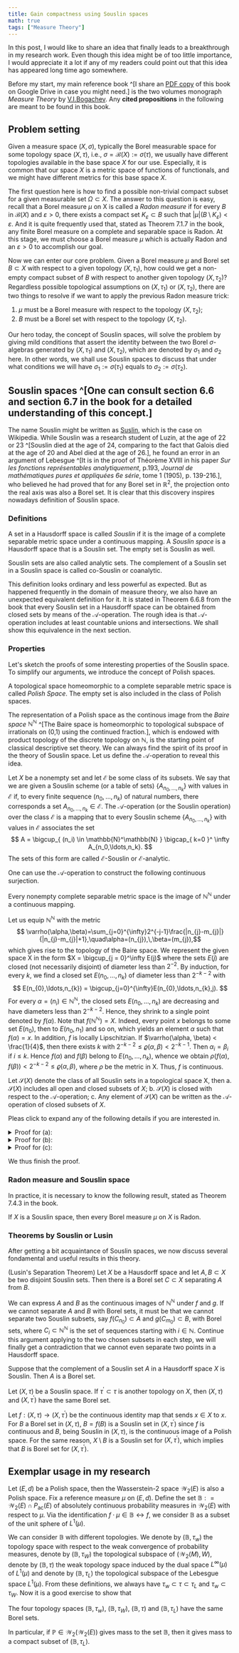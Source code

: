 ```yaml
---
title: Gain compactness using Souslin spaces
math: true
tags: ["Measure Theory"]
---
```


In this post, I would like to share an idea that finally leads
to a breakthrough in my research work.
Even though this idea might be of too little importance,
I would appreciate it a lot if any of my readers could point out
that this idea has appeared long time ago somewhere.

Before my start, my main reference book
^[I share an [PDF copy](https://drive.google.com/file/d/1b9ooQLN8OkxPi9IrwIaqkEIfaRWyNXKk/view?usp=sharing)
of this book on Google Drive in case you might need.]
is the two volumes monograph
_Measure Theory_ by [V.I.Bogachev](https://en.wikipedia.org/wiki/Vladimir_Bogachev).
Any __cited propositions__ in the following are meant to be found in this book.

## Problem setting

Given a measure space $(X, \sigma)$,
typically the Borel measurable space for some topology space $(X, \tau)$,
i.e., $\sigma = \mathcal{B}(X):= \sigma(\tau)$,
we usually have different topologies available in the base
space $X$ for our use.
Especially, it is common that our space $X$ is a metric space of functions
of functionals, and we might have different metrics for this base space $X$.

The first question here is how to find a possible non-trivial
compact subset for a given measurable set $\Omega \subset X$.
The answer to this question is easy, recall that
a Borel measure $\mu$ on X is called a _Radon measure_ if for every $B$ in
$\mathcal{B}(X)$ and $\varepsilon > 0$,
there exists a compact set $K_\varepsilon \subset B$ such that
$|\mu|(B\setminus K_{\varepsilon})<\varepsilon$.
And it is quite frequently used that, stated as Theorem 7.1.7 in the book,
any finite Borel measure on a complete and separable space is Radon.
At this stage, we must choose a Borel measure $\mu$ which is actually
Radon and an $\varepsilon > 0$ to accomplish our goal.

Now we can enter our core problem.
Given a Borel measure $\mu$ and Borel set $B \subset X$ with respect
to a given topology $(X, \tau_1)$,
how could we get a non-empty compact subset of $B$ with respect to another
given topology $(X, \tau_2)$?
Regardless possible topological assumptions on $(X, \tau_1)$ or $(X, \tau_2)$,
there are two things to resolve if we want to apply the
previous Radon measure trick:
1. $\mu$ must be a Borel measure with respect to the topology $(X, \tau_2)$;
2. $B$ must be a Borel set with respect to the topology $(X, \tau_2)$.

Our hero today, the concept of Souslin spaces, will solve the problem
by giving mild conditions that assert the identity between
the two Borel $\sigma$-algebras generated by $(X, \tau_1)$ and $(X, \tau_2)$,
which are denoted by $\sigma_1$ and $\sigma_2$ here.
In other words, we shall use Souslin spaces to discuss that
under what conditions we will have $\sigma_1 := \sigma(\tau_1)$
equals to $\sigma_2 := \sigma(\tau_2)$.


## Souslin spaces ^[One can consult section 6.6 and section 6.7 in the book for a detailed understanding of this concept.]

The name Souslin might be written as [Suslin](https://en.wikipedia.org/wiki/Mikhail_Suslin),
which is the case on Wikipedia.
While Souslin was a research student of Luzin,
at the age of 22 or 23 ^[Souslin died at the age of 24,
comparing to the fact that Galois died at the age of 20
and Abel died at the age of 26.],
he found an error in an argument of Lebesgue
^[It is in the proof of Théorème XVIII in
his paper _Sur les fonctions représentables analytiquement_,
p.193, _Journal de mathématiques pures et appliquées 6e série_,
tome 1 (1905), p. 139-216.],
who believed he had proved that for any Borel set in $\mathbb{R}^{2}$,
the projection onto the real axis was also a Borel set.
It is clear that this discovery inspires nowadays definition of Souslin space.

### Definitions

<div class="definition">

A set in a Hausdorff space is called _Souslin_ if it is
the image of a complete separable metric space under a continuous mapping.
A _Souslin space_ is a Hausdorff space that is a Souslin set.
The empty set is Souslin as well.

</div>

Souslin sets are also called analytic sets.
The complement of a Souslin set in a Souslin space is
called co-Souslin or coanalytic.

This definition looks ordinary and less powerful as expected.
But as happened frequently in the domain of measure theory,
we also have an unexpected equivalent definition for it.
It is stated in Theorem 6.6.8 from the book that
every Souslin set in a Hausdorff space can be obtained
from closed sets by means of the $\mathcal{A}$-operation.
The rough idea is that $\mathcal{A}$-operation includes at least
countable unions and intersections.
We shall show this equivalence in the next section.

### Properties

Let's sketch the proofs of some interesting properties of the Souslin space.
To simplify our arguments, we introduce the concept of Polish spaces.

<div class="definition">

A topological space homeomorphic to a complete
separable metric space is called _Polish Space_.
The empty set is also included in the class of Polish spaces.

</div>

The representation of a Polish space as the continous image from
the _Baire space_ $\mathbb{N}^\mathbb{N}$
^[The Baire space is homeomorphic to topological
subspace of irrationals on (0,1) using the continued fraction.],
which is endowed
with product topology of the discrete topology on $\mathbb{N}$,
is the starting point of classical descriptive set theory.
We can always find the spirit of its proof in the theory of Souslin space.
Let us define the $\mathcal{A}$-operation to reveal this idea.

<div class="definition">

Let $X$ be a nonempty set and let $\mathcal{E}$ be some class
of its subsets.
We say that we are given a Souslin scheme (or a table of
sets) $\{A_{n_0, \ldots , n_k}\}$ with values in $\mathcal{E}$ if,
to every finite sequence $(n_0, \ldots , n_k)$ of
natural numbers, there corresponds a set 
$A_{n_0,\ldots,n_k} \in \mathcal{E}$.
The $\mathcal{A}$-operation (or the Souslin operation) 
over the class $\mathcal{E}$ is a mapping that to every Souslin
scheme $\{A_{n_0,\ldots,n_k}\}$ with values in $\mathcal{E}$ associates the set
$$ A = \bigcup_{ (n_i) \in \mathbb{N}^\mathbb{N} }
\bigcap_{ k=0 }^ \infty A_{n_0,\ldots,n_k}. $$
The sets of this form are called $\mathcal{E}$-Souslin or
$\mathcal{E}$-analytic.

</div>

One can use the $\mathcal{A}$-operation to construct
the following continuous surjection.

<div class="theorem">

Every nonempty complete separable metric space is
the image of $\mathbb{N}^\mathbb{N}$ under a continuous mapping.

</div>

<div class="proof">

Let us equip $\mathbb{N}^\mathbb{N}$ with the metric
$$ \varrho(\alpha,\beta)=\sum_{j=0}^{\infty}2^{-j-1}\frac{|n_{j}-m_{j}|}
{|n_{j}-m_{j}|+1},\quad\alpha=(n_{j}),\,\beta=(m_{j}),$$
which gives rise to the topology of the Baire space.
We represent the
given space X in the form $X = \bigcup_{j = 0}^\infty E(j)$
where the sets $E(j)$ are closed (not necessarily disjoint) of diameter
less than $2^{-2}$.
By induction, for every $k$,
we find a closed set $E(n_0, \ldots , n_k)$
of diameter less than $2^{−k−2}$ with
$$ E(n_{0},\ldots,n_{k}) = \bigcup_{j=0}^{\infty}E(n_{0},\ldots,n_{k},j). $$
For every $\alpha = (n_i) \in \mathbb{N}^\mathbb{N}$,
the closed sets $E(n_0, . . . , n_k)$ are decreasing and
have diameters less than $2^{−k−2}$.
Hence, they shrink to a single point denoted
by $f(\alpha)$.
Note that $f(\mathbb{N}^\mathbb{N}) = X$.
Indeed, every point $x$ belongs to some
set $E(n_0)$, then to $E(n_0, n_1)$ and so on,
which yields an element $\alpha$ such that
$f(\alpha) = x$. 
In addition, $f$ is locally Lipschitzian.
If $\varrho(\alpha, \beta) < \frac{1}{4}$,
then there exists $k$ with $2^{−k−2} ≤ \varrho(\alpha, \beta) < 2^{−k−1}$.
Then $\alpha_i = \beta_i$ if $i ≤ k$.
Hence $f(\alpha)$ and $f(\beta)$ belong to $E(n_0, \ldots , n_k)$, whence
we obtain $\rho( f(\alpha), f(\beta) ) < 2^{−k−2} ≤ \varrho(\alpha, \beta)$,
where $\rho$ be the metric in X.
Thus, $f$ is continuous.

</div>

<div class="proposition">

Let $\mathcal{S}(X)$ denote the class of all Souslin sets in a topological space X, then
a. $\mathcal{S}(X)$ includes all open and closed subsets of $X$;
b. $\mathcal{S}(X)$ is closed with respect to the $\mathcal{A}$-operation;
c. Any element of $\mathcal{S}(X)$ can be written as the $\mathcal{A}$-operation
of closed subsets of $X$.

</div>

<div class="proof">

Pleas click to expand any of the following details if you are interested in.

<details>

<summary>Proof for (a):</summary>

We remark that any open or closed subsets of a Polish space is Polish.
In fact, to construct a metric on the open subset $X \setminus Y \subset X$
with $Y$ a closed subset of a given Polish metric space $(X, \varrho)$, we simply define
$$ \varrho_{0}(x,y)=\varrho(x,y)+\frac{|\mathrm{dist}(x,X\setminus Y)-\mathrm{dist}(y,X\setminus Y)|}
{|\mathrm{dist}(x,X\setminus Y)-\mathrm{dist}(y,X\setminus Y)|+1},$$
which turns out to be complete.

</details>

<details>

<summary>Proof for (b):</summary>

One can construct infinite product of Polish spaces to
show that $\mathcal{S}(X)$ is closed with respect to countable
union and intersection.
For the general case, we first lift a given Souslin scheme of
$\mathcal{S}(X)$ to a monotone disjoint Souslin scheme of
$\mathcal{S}(X \times \mathbb{N}^\mathbb{N})$.
A scheme $\{ A_{n_0, \ldots, n_k} \}$ is _monotone_
if $A_{n_0,\ldots,n_k} \subset A_{n_0,\ldots,n_{k-1}}$,
and it is _disjoint_ if $A_\alpha \cap A_\beta = \emptyset$ for
$\alpha \neq \beta \in \mathbb{N}^\mathbb{N}$.
We can trivialize the $\mathcal{A}$-operation for
monotone disjoint Souslin scheme $\{A_{n_0,\ldots,n_k}\}$
to countable unions and intersections
since for this scheme we have
$$  \bigcup_{ (n_i) \in \mathbb{N}^\mathbb{N} }
\bigcap_{k=0}^\infty A_{n_0,\ldots,n_k}
=  \bigcap_{k=0}^\infty
\bigcup_{ n_i \in \mathbb{N}}
A_{n_0,\ldots,n_k}. $$

For our proof, first notice that we can transform any scheme
to be monotone without changing the result of $\mathcal{A}$-operation
by re-defining 
$$ A_{n_0,\ldots, n_k} := A_{n_0} \cap A_{n_0, n_1} \cap \ldots
\cap A_{n_0, \ldots, n_k} .$$
To render a scheme $A$ disjoint, we define
$A^\prime_{n_0,\ldots,n_k} := A_{n_0,\ldots,n_k} \times C_{n_0, \ldots, n_k},$
where $C_{n_0, \ldots, n_k}$ is the set of sequences in $\mathbb{N}^\mathbb{N}$
whose first $k+1$ element is $(n_0, \ldots, n_k)$.
Then the $\mathcal{A}$-operation gives us a Souslin set
in the space $X \times \mathbb{N}^\mathbb{N}$.
Finally, one can get the original $\mathcal{A}$-operation result by
projection.

</details>

<details>

<summary>Proof for (c):</summary>

Let a set $A$ be the image of the space $\mathbb{N}^\mathbb{N}$
under a continuous mapping $f$. 
For every finite sequence $n_0, \ldots , n_k$,
we denote by $F_{n_0, \ldots ,n_k}$ the closure of $f(C_{n_0,\ldots,n_k})$,
where we define $C_{n_0,\ldots,n_k}$ as in the proof of (b):
$$ C_{n_{0},\ldots,n_{k}}=
\left\{(m_{i}) \in \mathbb{N}^{\mathbb{N}}
:\, (m_{0},\ldots,m_{k})=(n_{0},\ldots,n_{k}) \right\}.$$
One can then show that
$A = \bigcup_{(n_i) \in \mathbb{N}^\mathbb{N}} \bigcap_{k=0}^\infty F_{n_0,\ldots,n_k}$
by noticing that $f((n_i)) = \bigcap_{k=0}^\infty F_{n_0,\ldots,n_k}$.

</details>

We thus finish the proof.
</div>

### Radon measure and Souslin space

In practice, it is necessary to know the following result,
stated as Theorem 7.4.3 in the book.

<div class="theorem">

If $X$ is a Souslin space, then every Borel measure
$\mu$ on $X$ is Radon.

</div>

### Theorems by Souslin or Lusin

After getting a bit acquaintance of Souslin spaces,
we now discuss several fondamental and useful results in this theory.

<div class="theorem">

(Lusin's Separation Theorem) Let $X$ be a Hausdorff space
and let $A,B \subset X$ be two disjoint Souslin sets.
Then there is a Borel set $C \subset X$ separating $A$ from $B$.

</div>

<div class="proof">

We can express $A$ and $B$ as the
continuous images of $\mathbb{N}^\mathbb{N}$ under $f$ and $g$.
If we cannot separate $A$ and $B$ with Borel sets,
it must be that we cannot separate two Souslin subsets,
say $f(C_{n_0}) \subset A$ and $g(C_{m_0}) \subset B$,
with Borel sets,
where $C_i \subset \mathbb{N}^\mathbb{N}$ is the set of 
sequences starting with $i \in \mathbb{N}$.
Continue this argument applying to the two chosen subsets
in each step,
we will finally get a contradiction that we cannot
even separate two points in a Hausdorff space.

</div>


<div class="corollary">

Suppose that the complement of a Souslin set $A$ in
a Hausdorff space $X$ is Souslin.
Then $A$ is a Borel set.

</div>

<div class="theorem">

Let $(X, \tau)$ be a Souslin space.
If $\tau^\prime \subset \tau$ is another topology on $X$,
then $(X, \tau)$ and $(X, \tau^\prime)$ have the same Borel set.

</div>

<div class="proof">

Let $f: (X, \tau) \rightarrow (X, \tau^\prime)$ be the continuous
identity map that sends $x \in X$ to $x$.
For $B$ a Borel set in $(X, \tau)$, $B = f(B)$ is a Souslin set
in $(X, \tau^\prime)$ since $f$ is continuous
and $B$, being Souslin in $(X, \tau)$, is the continuous image of
a Polish space.
For the same reason, $X \setminus B$ is a Souslin set for $(X, \tau^\prime)$,
which implies that $B$ is Borel set for $(X, \tau^\prime)$.

</div>


## Exemplar usage in my research

Let $(E,d)$ be a Polish space,
then the Wasserstein-$2$ space $\mathcal{W}_2(E)$ 
is also a Polish space.
Fix a reference measure $\mu$ on $(E, d)$.
Define the set $\mathbb{B}: = \mathcal{W}_2(E) \cap P_{\operatorname{ac}}(E)$
of absolutely continuous probability measures
in $\mathcal{W}_2(E)$ with respect to $\mu$.
Via the identification $f \cdot \mu \in \mathbb{B} \leftrightarrow f$,
we consider $\mathbb{B}$ as a subset of
the unit sphere of $L^1(\mu)$.

We can consider $\mathbb{B}$
with different topologies.
We denote by $(\mathbb{B}, \tau_w)$ the
topology space with respect to the weak convergence
of probability measures,
denote by $(\mathbb{B}, \tau_W)$ the topological subspace
of $(\mathcal{W}_2(M), W)$, denote by $(\mathbb{B}, \tau)$
the weak topology space induced by the dual space $L^\infty(\mu)$
of $L^1(\mu)$ and denote by $(\mathbb{B}, \tau_L)$ the
topological subspace of the Lebesgue space $L^1(\mu)$.
From these definitions, we always have
$\tau_w \subset \tau \subset \tau_L$ and $\tau_w \subset \tau_W$.
Now it is a good exercise to show that

<div class="theorem">

The four
topology spaces $(\mathbb{B}, \tau_w)$, $(\mathbb{B}, \tau_W)$, $(\mathbb{B}, \tau)$
and $(\mathbb{B}, \tau_L)$ have the same Borel sets.

In particular, if $\mathbb{P} \in \mathcal{W}_2(\mathcal{W}_2(E))$
gives mass to the set $\mathbb{B}$,
then it gives mass to a compact subset of $(\mathbb{B}, \tau_L)$.

</div>
